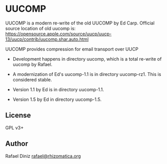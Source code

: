 # UUCOMP

UUCOMP is a modern re-write of the old UUCOMP by Ed Carp. Official
source location of old uucomp is: https://opensource.apple.com/source/uucp/uucp-13/uucp/contrib/uucomp.shar.auto.html

UUCOMP provides compression for email transport over UUCP

* Development happens in directory uucomp, which is a total re-write of
  uucomp by Rafael.

* A modernization of Ed's uucomp-1.1 is in directory uucomp-rz1. This is
  considered stable.

* Version 1.1 by Ed is in directory uucomp-1.1.

* Version 1.5 by Ed in directory uucomp-1.5.

## License

GPL v3+

## Author

Rafael Diniz <rafael@rhizomatica.org>
